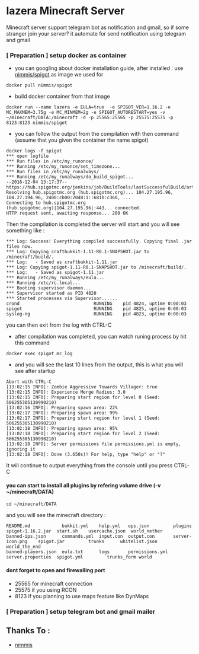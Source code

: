 # lazera Minecraft Server
Minecraft server support telegram bot as notification and gmail, so if some stranger join your server? it automate for send notification using telegram and gmail

### [ Preparation ] setup docker as container
- you can googling about docker installation guide, after installed :
use [nimmis/spigot](https://hub.docker.com/r/nimmis/spigot) as image we used for

```shell
docker pull nimmis/spigot
```
- build docker container from that image
```shell
docker run --name lazera -e EULA=true  -e SPIGOT_VER=1.16.2 -e MC_MAXMEM=3.75g -e MC_MINMEM=2g -e SPIGOT_AUTORESTART=yes -v ~/minecraft/DATA:/minecraft -d -p 25565:25565 -p 25575:25575 -p 8123:8123 nimmis/spigot 
```
- you can follow the output from the compilation with then command (assume that you given the container the name spigot)

```shell
docker logs -f spigot
*** open logfile
*** Run files in /etc/my_runonce/
*** Running /etc/my_runonce/set_timezone...
*** Run files in /etc/my_runalways/
*** Running /etc/my_runalways/do_build_spigot...
--2016-12-04 13:17:37--  https://hub.spigotmc.org/jenkins/job/BuildTools/lastSuccessfulBuild/artifact/target/BuildTools.jar
Resolving hub.spigotmc.org (hub.spigotmc.org)... 104.27.195.96, 104.27.194.96, 2400:cb00:2048:1::681b:c360, ...
Connecting to hub.spigotmc.org (hub.spigotmc.org)|104.27.195.96|:443... connected.
HTTP request sent, awaiting response... 200 OK
```

Then the compilation is completed the server will start and you will see something like :

```shell
*** Log: Success! Everything compiled successfully. Copying final .jar files now.
*** Log: Copying craftbukkit-1.11-R0.1-SNAPSHOT.jar to /minecraft/build/.
*** Log:   - Saved as craftbukkit-1.11.jar
*** Log: Copying spigot-1.11-R0.1-SNAPSHOT.jar to /minecraft/build/.
*** Log:   - Saved as spigot-1.11.jar
*** Running /etc/my_runalways/eula...
*** Running /etc/rc.local...
*** Booting supervisor daemon...
*** Supervisor started as PID 4820
*** Started processes via Supervisor......
crond                            RUNNING    pid 4824, uptime 0:00:03
spigot                           RUNNING    pid 4825, uptime 0:00:03
syslog-ng                        RUNNING    pid 4823, uptime 0:00:03
```
you can then exit from the log with CTRL-C

- after compilation was completed, you can watch runing process by hit this command
```shell
docker exec spigot mc_log
```
- and you will see the last 10 lines from the output, this is what you will see after startup
```shell
Abort with CTRL-C
[13:02:15 INFO]: Zombie Aggressive Towards Villager: true
[13:02:15 INFO]: Experience Merge Radius: 3.0
[13:02:15 INFO]: Preparing start region for level 0 (Seed: 506255305130990210)
[13:02:16 INFO]: Preparing spawn area: 22%
[13:02:17 INFO]: Preparing spawn area: 99%
[13:02:17 INFO]: Preparing start region for level 1 (Seed: 506255305130990210)
[13:02:18 INFO]: Preparing spawn area: 95%
[13:02:18 INFO]: Preparing start region for level 2 (Seed: 506255305130990210)
[13:02:18 INFO]: Server permissions file permissions.yml is empty, ignoring it
[13:02:18 INFO]: Done (3.650s)! For help, type "help" or "?"
```
It will continue to output everything from the console until you press CTRL-C

#### you can start to install all plugins by refering volume drive (-v ~/minecraft/DATA)
```shell
cd ~/minecraft/DATA
```
and you will see the minecraft directory :
```shell
README.md            bukkit.yml    help.yml   ops.json         plugins            spigot-1.16.2.jar  start.sh    usercache.json  world_nether
banned-ips.json      commands.yml  input.con  output.con       server-icon.png    spigot.jar         trunks      whitelist.json  world_the_end
banned-players.json  eula.txt      logs       permissions.yml  server.properties  spigot.yml         trunks_form world
```

#### dont forget to open and firewalling port
- 25565 for minecraft connection
- 25575 if you using RCON
- 8123 if you planning to use maps feature like DynMaps

### [ Preparation ] setup telegram bot and gmail mailer




## Thanks To :
- [nimmis](https://github.com/nimmis/docker-spigot)
